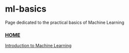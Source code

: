 # ml-basics
Page dedicated to the practical basics of Machine Learning

### [HOME](https://compunautai.github.io/)

[Introduction to Machine Learning](https://github.com/compunautAI/ml-basics/blob/main/intro/ml_basics_intro.ipynb)